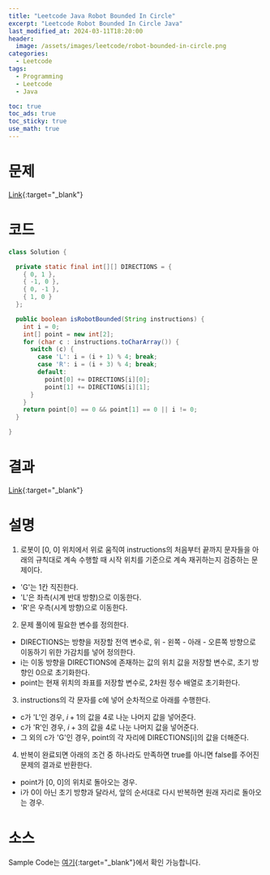 ```yaml
---
title: "Leetcode Java Robot Bounded In Circle"
excerpt: "Leetcode Robot Bounded In Circle Java"
last_modified_at: 2024-03-11T18:20:00
header:
  image: /assets/images/leetcode/robot-bounded-in-circle.png
categories:
  - Leetcode
tags:
  - Programming
  - Leetcode
  - Java

toc: true
toc_ads: true
toc_sticky: true
use_math: true
---
```

# 문제
[Link](https://leetcode.com/problems/robot-bounded-in-circle){:target="_blank"}

# 코드
```java
class Solution {

  private static final int[][] DIRECTIONS = {
    { 0, 1 },
    { -1, 0 },
    { 0, -1 },
    { 1, 0 }
  };

  public boolean isRobotBounded(String instructions) {
    int i = 0;
    int[] point = new int[2];
    for (char c : instructions.toCharArray()) {
      switch (c) {
        case 'L': i = (i + 1) % 4; break;
        case 'R': i = (i + 3) % 4; break;
        default:
          point[0] += DIRECTIONS[i][0];
          point[1] += DIRECTIONS[i][1];
      }
    }
    return point[0] == 0 && point[1] == 0 || i != 0;
  }

}
```

# 결과
[Link](https://leetcode.com/problems/robot-bounded-in-circle/submissions/1200380179/){:target="_blank"}

# 설명
1. 로봇이 [0, 0] 위치에서 위로 움직여 instructions의 처음부터 끝까지 문자들을 아래의 규칙대로 계속 수행할 때 시작 위치를 기준으로 계속 재귀하는지 검증하는 문제이다.
- 'G'는 1칸 직진한다.
- 'L'은 좌측(시계 반대 방향)으로 이동한다.
- 'R'은 우측(시계 방향)으로 이동한다.

2. 문제 풀이에 필요한 변수를 정의한다.
- DIRECTIONS는 방향을 저장할 전역 변수로, 위 - 왼쪽 - 아래 - 오른쪽 방향으로 이동하기 위한 가감치를 넣어 정의한다.
- i는 이동 방향을 DIRECTIONS에 존재하는 값의 위치 값을 저장할 변수로, 초기 방향인 0으로 초기화한다.
- point는 현재 위치의 좌표를 저장할 변수로, 2차원 정수 배열로 초기화한다.

3. instructions의 각 문자를 c에 넣어 순차적으로 아래를 수행한다.
- c가 'L'인 경우, $i + 1$의 값을 4로 나눈 나머지 값을 넣어준다.
- c가 'R'인 경우, $i + 3$의 값을 4로 나눈 나머지 값을 넣어준다.
- 그 외의 c가 'G'인 경우, point의 각 자리에 DIRECTIONS[i]의 값을 더해준다.

4. 반복이 완료되면 아래의 조건 중 하나라도 만족하면 true를 아니면 false를 주어진 문제의 결과로 반환한다.
- point가 [0, 0]의 위치로 돌아오는 경우.
- i가 0이 아닌 초기 방향과 달라서, 앞의 순서대로 다시 반복하면 원래 자리로 돌아오는 경우.

# 소스
Sample Code는 [여기](https://github.com/GracefulSoul/leetcode/blob/master/src/main/java/gracefulsoul/problems/RobotBoundedInCircle.java){:target="_blank"}에서 확인 가능합니다.